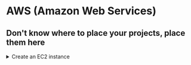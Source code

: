 # AWS (Amazon Web Services)

## Don't know where to place your projects, place them here
<details>
<summary>Create an EC2 instance</summary>
</details>